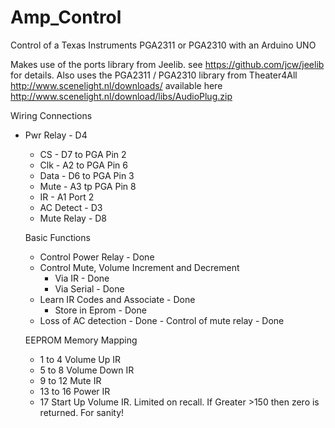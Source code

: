 Amp_Control
===========

Control of a Texas Instruments PGA2311 or PGA2310 with an Arduino UNO

Makes use of the ports library from Jeelib. see https://github.com/jcw/jeelib for details.
Also uses the PGA2311 / PGA2310 library from Theater4All http://www.scenelight.nl/downloads/ 
available here http://www.scenelight.nl/download/libs/AudioPlug.zip

Wiring Connections
  - Pwr Relay - D4
	- CS - D7 to PGA Pin 2
	- Clk - A2 to PGA Pin 6
	- Data - D6 to PGA Pin 3
	- Mute -  A3 tp PGA Pin 8
	- IR - A1 Port 2
 	- AC Detect - D3
  	- Mute Relay - D8
	
	Basic Functions
	- Control Power Relay - Done
	- Control Mute, Volume Increment and Decrement
		- Via IR - Done
		- Via Serial - Done
	- Learn IR Codes and Associate - Done
		- Store in Eprom - Done  
  	- Loss of AC detection - Done
    		- Control of mute relay - Done
	
	EEPROM Memory Mapping
	- 1 to 4 Volume Up IR
	- 5 to 8 Volume Down IR
	- 9 to 12 Mute IR
	- 13 to 16 Power IR
	- 17 Start Up Volume IR. Limited on recall. If Greater >150 then zero is returned. For sanity!
